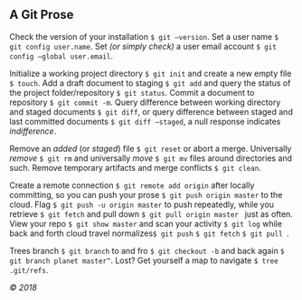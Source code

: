 ## A Git Prose

Check the version of your installation `$ git —version`.  Set a user name `$ git config user.name`. Set _(or simply check)_ a user email account `$ git config —global user.email`.

Initialize a working project directory `$ git init` and create a new empty file `$ touch`. Add a draft document to staging `$ git add` and query the status of the project folder/repository `$ git status`. Commit a document to repository `$ git commit -m`. Query difference between working directory and staged documents `$ git diff`, or query difference between staged and last committed documents `$ git diff —staged`, a null response indicates _indifference_. 

Remove an _added_ (or _staged_) file `$ git reset` or abort a merge.  Universally _remove_ `$ git rm` and universally _move_ `$ git mv` files around directories and such.  Remove temporary artifacts and merge conflicts `$ git clean`.

Create a remote connection `$ git remote add origin` after locally committing, so you can push your prose `$ git push origin master` to the cloud.  Flag `$ git push -u origin master` to push repeatedly, while you retrieve `$ git fetch` and pull down `$ git pull origin master ` just as often.  View your repo `$ git show master` and scan your activity `$ git log` while back and forth cloud travel normalizes`$ git push` `$ git fetch` `$ git pull `.

Trees branch `$ git branch` to and fro `$ git checkout -b` and back again `$ git branch planet master^`.  Lost?  Get yourself a map to navigate `$ tree .git/refs`.

_© 2018_

<!--  
$ git push origin planet —set-upstream
$ git clone
$ git branch -d planet
$ git branch -vv
$ git branch -no—merged -->